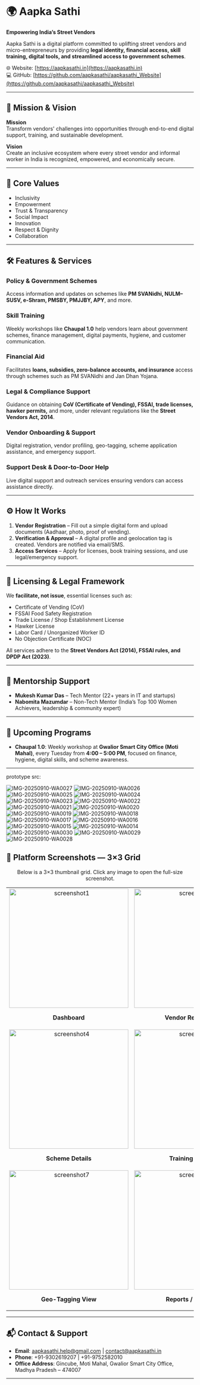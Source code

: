 # 🌍 Aapka Sathi

**Empowering India’s Street Vendors**

Aapka Sathi is a digital platform committed to uplifting street vendors and micro-entrepreneurs by providing **legal identity, financial access, skill training, digital tools, and streamlined access to government schemes**.  

🌐 Website: [https://aapkasathi.in](https://aapkasathi.in)  
💻 GitHub: [https://github.com/aapkasathi/aapkasathi_Website](https://github.com/aapkasathi/aapkasathi_Website)

---

## 🎯 Mission & Vision

**Mission**  
Transform vendors' challenges into opportunities through end-to-end digital support, training, and sustainable development.

**Vision**  
Create an inclusive ecosystem where every street vendor and informal worker in India is recognized, empowered, and economically secure.

---

## 🌟 Core Values

- Inclusivity  
- Empowerment  
- Trust & Transparency  
- Social Impact  
- Innovation  
- Respect & Dignity  
- Collaboration  

---

## 🛠 Features & Services

### Policy & Government Schemes  
Access information and updates on schemes like **PM SVANidhi, NULM–SUSV, e-Shram, PMSBY, PMJJBY, APY**, and more.  

### Skill Training  
Weekly workshops like **Chaupal 1.0** help vendors learn about government schemes, finance management, digital payments, hygiene, and customer communication.  

### Financial Aid  
Facilitates **loans, subsidies, zero-balance accounts, and insurance** access through schemes such as PM SVANidhi and Jan Dhan Yojana.  

### Legal & Compliance Support  
Guidance on obtaining **CoV (Certificate of Vending), FSSAI, trade licenses, hawker permits,** and more, under relevant regulations like the **Street Vendors Act, 2014**.  

### Vendor Onboarding & Support  
Digital registration, vendor profiling, geo-tagging, scheme application assistance, and emergency support.  

### Support Desk & Door-to-Door Help  
Live digital support and outreach services ensuring vendors can access assistance directly.  

---

## ⚙️ How It Works

1. **Vendor Registration** – Fill out a simple digital form and upload documents (Aadhaar, photo, proof of vending).  
2. **Verification & Approval** – A digital profile and geolocation tag is created. Vendors are notified via email/SMS.  
3. **Access Services** – Apply for licenses, book training sessions, and use legal/emergency support.  

---

## 📜 Licensing & Legal Framework

We **facilitate, not issue**, essential licenses such as:  

- Certificate of Vending (CoV)  
- FSSAI Food Safety Registration  
- Trade License / Shop Establishment License  
- Hawker License  
- Labor Card / Unorganized Worker ID  
- No Objection Certificate (NOC)  

All services adhere to the **Street Vendors Act (2014), FSSAI rules, and DPDP Act (2023)**.  

---

## 👥 Mentorship Support

- **Mukesh Kumar Das** – Tech Mentor (22+ years in IT and startups)  
- **Nabomita Mazumdar** – Non-Tech Mentor (India’s Top 100 Women Achievers, leadership & community expert)  

---

## 📅 Upcoming Programs

- **Chaupal 1.0**: Weekly workshop at **Gwalior Smart City Office (Moti Mahal)**, every Tuesday from **4:00 – 5:00 PM**, focused on finance, hygiene, digital skills, and scheme awareness.  

---

prototype src:



![IMG-20250910-WA0027](https://github.com/user-attachments/assets/83409e94-3d1a-48ab-9691-8f3f8595eaee)
![IMG-20250910-WA0026](https://github.com/user-attachments/assets/42966f0b-1804-41f1-8701-39a34bc97082)
![IMG-20250910-WA0025](https://github.com/user-attachments/assets/e31509f7-28e3-4fad-910d-cd112d0352db)
![IMG-20250910-WA0024](https://github.com/user-attachments/assets/1644cdbb-e84d-45e0-8933-6ca4250be906)
![IMG-20250910-WA0023](https://github.com/user-attachments/assets/3638eacf-b666-4984-bedb-5504c5642edc)
![IMG-20250910-WA0022](https://github.com/user-attachments/assets/6a1b80f0-e3fa-4de7-8c24-ba8b36e5df55)
![IMG-20250910-WA0021](https://github.com/user-attachments/assets/29215b5f-4034-4054-ab16-959e79b95f71)
![IMG-20250910-WA0020](https://github.com/user-attachments/assets/1650c557-4a42-480f-ae18-932307f9bcd3)
![IMG-20250910-WA0019](https://github.com/user-attachments/assets/b382db3b-3b3f-449c-abc2-023c158c2393)
![IMG-20250910-WA0018](https://github.com/user-attachments/assets/a48653e3-8cd0-490c-8a1c-1d0ffe6d1461)
![IMG-20250910-WA0017](https://github.com/user-attachments/assets/632ec737-e0d2-4317-8c70-ad2006a9b9b5)
![IMG-20250910-WA0016](https://github.com/user-attachments/assets/c904df95-bb0c-4fde-b2b8-68acfd361e47)
![IMG-20250910-WA0015](https://github.com/user-attachments/assets/45d29931-e7f6-43fb-92e5-38aaad31da98)
![IMG-20250910-WA0014](https://github.com/user-attachments/assets/55bbcdcc-2426-4546-80b5-ea69de21af71)
![IMG-20250910-WA0030](https://github.com/user-attachments/assets/dc18754b-fa52-47da-9447-fe39899b8ea5)
![IMG-20250910-WA0029](https://github.com/user-attachments/assets/21718d10-ba23-4523-bb2e-8c5e4d14c056)
![IMG-20250910-WA0028](https://github.com/user-attachments/assets/8f7bf5cb-1f00-4a3b-81c5-e2457f3a7134)













## 📸 Platform Screenshots — 3×3 Grid

<p align="center">
  Below is a 3×3 thumbnail grid. Click any image to open the full-size screenshot.
</p>

<table align="center">
  <tr>
    <td align="center">
      <a href="https://github.com/user-attachments/assets/f6c59154-b96b-4ad8-b6cb-0bfeecc6606e" target="_blank">
        <img src="https://github.com/user-attachments/assets/f6c59154-b96b-4ad8-b6cb-0bfeecc6606e" alt="screenshot1" width="320" />
      </a>
      <p><strong>Dashboard</strong></p>
    </td>
    <td align="center">
      <a href="https://github.com/user-attachments/assets/9c072f39-b1bd-469d-a6bd-7b65e379857c" target="_blank">
        <img src="https://github.com/user-attachments/assets/9c072f39-b1bd-469d-a6bd-7b65e379857c" alt="screenshot2" width="320" />
      </a>
      <p><strong>Vendor Registration</strong></p>
    </td>
    <td align="center">
      <a href="https://github.com/user-attachments/assets/2cb1f948-8031-44f6-9a63-c6df9d935bf4" target="_blank">
        <img src="https://github.com/user-attachments/assets/2cb1f948-8031-44f6-9a63-c6df9d935bf4" alt="screenshot3" width="320" />
      </a>
      <p><strong>Profile / Documents</strong></p>
    </td>
  </tr>

  <tr>
    <td align="center">
      <a href="https://github.com/user-attachments/assets/a1a30032-1a24-4dd3-80f9-c939ce321558" target="_blank">
        <img src="https://github.com/user-attachments/assets/a1a30032-1a24-4dd3-80f9-c939ce321558" alt="screenshot4" width="320" />
      </a>
      <p><strong>Scheme Details</strong></p>
    </td>
    <td align="center">
      <a href="https://github.com/user-attachments/assets/d08b1f74-def7-4ecf-bab0-3c527c7208e3" target="_blank">
        <img src="https://github.com/user-attachments/assets/d08b1f74-def7-4ecf-bab0-3c527c7208e3" alt="screenshot5" width="320" />
      </a>
      <p><strong>Training / Events</strong></p>
    </td>
    <td align="center">
      <a href="https://github.com/user-attachments/assets/587a49ff-bae2-4944-a6bb-4fa5695e4830" target="_blank">
        <img src="https://github.com/user-attachments/assets/587a49ff-bae2-4944-a6bb-4fa5695e4830" alt="screenshot6" width="320" />
      </a>
      <p><strong>Helpdesk / Support</strong></p>
    </td>
  </tr>

  <tr>
    <td align="center">
      <a href="https://github.com/user-attachments/assets/7688943f-d930-4516-ac71-6cd942017c7c" target="_blank">
        <img src="https://github.com/user-attachments/assets/7688943f-d930-4516-ac71-6cd942017c7c" alt="screenshot7" width="320" />
      </a>
      <p><strong>Geo-Tagging View</strong></p>
    </td>
    <td align="center">
      <a href="https://github.com/user-attachments/assets/97dbe9bf-1cdf-4639-9d6b-850efda0fccf" target="_blank">
        <img src="https://github.com/user-attachments/assets/97dbe9bf-1cdf-4639-9d6b-850efda0fccf" alt="screenshot8" width="320" />
      </a>
      <p><strong>Reports / Analytics</strong></p>
    </td>
    <td align="center">
      <a href="https://github.com/user-attachments/assets/f6c59154-b96b-4ad8-b6cb-0bfeecc6606e" target="_blank">
        <img src="https://github.com/user-attachments/assets/f6c59154-b96b-4ad8-b6cb-0bfeecc6606e" alt="overview" width="320" />
      </a>
      <p><strong>Overview</strong></p>
    </td>
  </tr>
</table>

---

## 📬 Contact & Support

- **Email**: aapkasathi.help@gmail.com | contact@aapkasathi.in  
- **Phone**: +91-9302619207 | +91-9752582010  
- **Office Address**: Gincube, Moti Mahal, Gwalior Smart City Office, Madhya Pradesh – 474007  

---
